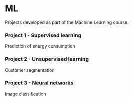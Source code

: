 # ML
Projects developed as part of the Machine Learning course. 

### Project 1 - Supervised learning
Prediction of energy consumption

### Project 2 - Unsupervised learning
Customer segmentation

### Project 3 - Neural networks
Image classification
